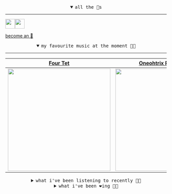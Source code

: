 <details open>

<summary align="center"><samp>all the 🥚s</samp></summary>
<hr />

<a href="https://github.com/pvinis"><img src="https://avatars0.githubusercontent.com/u/100233?s=90&v=4" width="30" height="30" /><a href="https://github.com/maxPugh"><img src="https://avatars2.githubusercontent.com/u/46350013?s=90&u=52a601eaa2d272b35477d096fe782ebf0a8a1f68&v=4" width="30" height="30" />

<samp><a href="https://github.com/bitttttten/bitttttten/stargazers">become an 🥚</a></samp>

</details>

<details open>

<summary align="center"><samp>my favourite music at the moment 🎵🎶</samp></summary>
<hr />

<!-- toc -->

| [Four Tet](https://open.spotify.com/artist/7Eu1txygG6nJttLHbZdQOh)                                                                                               | [Oneohtrix Point Never](https://open.spotify.com/artist/2wPDbhaGXCqROrVmwDdCrK)                                                                                  | [Foxes In Fiction](https://open.spotify.com/artist/3GSt4ZSP1wEtdbcTTbwjpW)                                                                                       | [Goldmund](https://open.spotify.com/artist/0R5BzePlbvG8xTXw0QF3uw)                                                                                               |
| ---------------------------------------------------------------------------------------------------------------------------------------------------------------- | ---------------------------------------------------------------------------------------------------------------------------------------------------------------- | ---------------------------------------------------------------------------------------------------------------------------------------------------------------- | ---------------------------------------------------------------------------------------------------------------------------------------------------------------- |
| [<img src="https://i.scdn.co/image/f96458025a0640bf1d3c8f764a42ec21d4db1eae" width="320" height="auto">](https://open.spotify.com/artist/7Eu1txygG6nJttLHbZdQOh) | [<img src="https://i.scdn.co/image/0513eb98de7ee505153e9175f79e3fb59457c9aa" width="320" height="auto">](https://open.spotify.com/artist/2wPDbhaGXCqROrVmwDdCrK) | [<img src="https://i.scdn.co/image/bf62ae0b2e31f68694ca44e8d0ef33e51714a4f8" width="320" height="auto">](https://open.spotify.com/artist/3GSt4ZSP1wEtdbcTTbwjpW) | [<img src="https://i.scdn.co/image/fd4e75aa106e23655cd5fc5b25e836979b063a69" width="320" height="auto">](https://open.spotify.com/artist/0R5BzePlbvG8xTXw0QF3uw) |

<!-- tocstop -->

</details>

<details>

<summary align="center"><samp>what i've been listening to recently 🎵🎶</samp></summary>
<hr />

<!-- toc -->

| [Designer<br />Aldous Harding](https://open.spotify.com/track/13qi3qnqCbdJaL71IUSG4B)                                                                           | [The Fall of Mr. Fifths<br />WHY?](https://open.spotify.com/track/61vYzNM8Iw126sy4S5jNyc)                                                                       | [XYZ - Peel Session<br />Boards of Canada](https://open.spotify.com/track/5mzw1OaU80w3IisoXr1Lp7)                                                               | [Designer<br />Aldous Harding](https://open.spotify.com/track/13qi3qnqCbdJaL71IUSG4B)                                                                           |
| --------------------------------------------------------------------------------------------------------------------------------------------------------------- | --------------------------------------------------------------------------------------------------------------------------------------------------------------- | --------------------------------------------------------------------------------------------------------------------------------------------------------------- | --------------------------------------------------------------------------------------------------------------------------------------------------------------- |
| [<img src="https://i.scdn.co/image/660031ea75a9b5cd0f2eb324e1af921b14eca7cd" width="320" height="auto">](https://open.spotify.com/track/13qi3qnqCbdJaL71IUSG4B) | [<img src="https://i.scdn.co/image/6cd3d4ac8a533e13ff02c572c8262d6b48f592c4" width="320" height="auto">](https://open.spotify.com/track/61vYzNM8Iw126sy4S5jNyc) | [<img src="https://i.scdn.co/image/c0b33a8d211600d70dcda3077d6a582da34321b0" width="320" height="auto">](https://open.spotify.com/track/5mzw1OaU80w3IisoXr1Lp7) | [<img src="https://i.scdn.co/image/660031ea75a9b5cd0f2eb324e1af921b14eca7cd" width="320" height="auto">](https://open.spotify.com/track/13qi3qnqCbdJaL71IUSG4B) |

<!-- tocstop -->

</details>

<details>

<summary align="center"><samp>what i've been ❤️ing 🎵🎶</samp></summary>
<hr />

<!-- toc -->

| [Zoo Eyes<br />Aldous Harding](https://open.spotify.com/album/0QNJa03XQeMOuQhi9izThh)                                                                           | [These Few Presidents<br />WHY?](https://open.spotify.com/album/1tJxMO9l5YQEOsqfk7PlTd)                                                                         | [Peacock Tail<br />Boards of Canada](https://open.spotify.com/album/0wBiN0fKhy0ywx732SpgUs)                                                                     | [Green Arrow<br />Yo La Tengo](https://open.spotify.com/album/3NFNNMIWnByvVPvCf7LsRU)                                                                           |
| --------------------------------------------------------------------------------------------------------------------------------------------------------------- | --------------------------------------------------------------------------------------------------------------------------------------------------------------- | --------------------------------------------------------------------------------------------------------------------------------------------------------------- | --------------------------------------------------------------------------------------------------------------------------------------------------------------- |
| [<img src="https://i.scdn.co/image/ab67616d0000b2733b5bd0bc8b71a4bd2edf7b69" width="320" height="auto">](https://open.spotify.com/album/0QNJa03XQeMOuQhi9izThh) | [<img src="https://i.scdn.co/image/ab67616d0000b2734556aa246cfdb8882b3d345d" width="320" height="auto">](https://open.spotify.com/album/1tJxMO9l5YQEOsqfk7PlTd) | [<img src="https://i.scdn.co/image/ab67616d0000b27375ea8510776626eb920260c5" width="320" height="auto">](https://open.spotify.com/album/0wBiN0fKhy0ywx732SpgUs) | [<img src="https://i.scdn.co/image/ab67616d0000b273af3486eb00344584683f0123" width="320" height="auto">](https://open.spotify.com/album/3NFNNMIWnByvVPvCf7LsRU) |

<!-- tocstop -->

</details>
